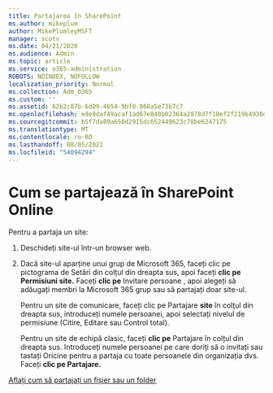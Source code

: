 ```yaml
---
title: Partajarea în SharePoint
ms.author: mikeplum
author: MikePlumleyMSFT
manager: scotv
ms.date: 04/21/2020
ms.audience: Admin
ms.topic: article
ms.service: o365-administration
ROBOTS: NOINDEX, NOFOLLOW
localization_priority: Normal
ms.collection: Adm_O365
ms.custom: ''
ms.assetid: 62b2c87b-6d09-4654-9bf0-868a5e73b7c7
ms.openlocfilehash: ede8daf49acaf1ad67e840b02364a2978d7f18ef2f219b4938dd14d0ca7e231c
ms.sourcegitcommit: b5f7da89a650d2915dc652449623c78be6247175
ms.translationtype: MT
ms.contentlocale: ro-RO
ms.lasthandoff: 08/05/2021
ms.locfileid: "54094294"
---
```

# <a name="how-to-share-in-sharepoint-online"></a>Cum se partajează în SharePoint Online

Pentru a partaja un site:
  
1. Deschideți site-ul într-un browser web.
    
2. Dacă site-ul aparține unui grup de Microsoft 365, faceți clic pe pictograma de Setări din colțul din dreapta sus, apoi faceți **clic pe Permisiuni site.** Faceți **clic pe** Invitare persoane , apoi alegeți să adăugați membri la Microsoft 365 grup sau să partajați doar site-ul. 
    
    Pentru un site de comunicare, faceți clic pe Partajare **site** în colțul din dreapta sus, introduceți numele persoanei, apoi selectați nivelul de permisiune (Citire, Editare sau Control total). 
    
    Pentru un site de echipă clasic, faceți **clic pe** Partajare în colțul din dreapta sus. Introduceți numele persoanei pe care doriți să o invitați sau tastați Oricine pentru a partaja cu toate persoanele din organizația dvs. Faceți **clic pe Partajare.**
    
[Aflați cum să partajați un fișier sau un folder](https://go.microsoft.com/fwlink/?linkid=511430)
  


